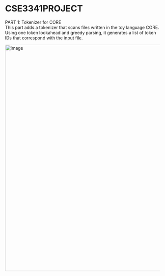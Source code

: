 # CSE3341PROJECT   
PART 1: Tokenizer for CORE   
This part adds a tokenizer that scans files written in the toy language CORE. Using one token lookahead and greedy parsing, it generates a list of token IDs that correspond with the input file.
   
<img width="736" alt="image" src="https://user-images.githubusercontent.com/13207331/222213712-71d9125f-d5e3-49b3-9b28-7567d8be254a.png">
